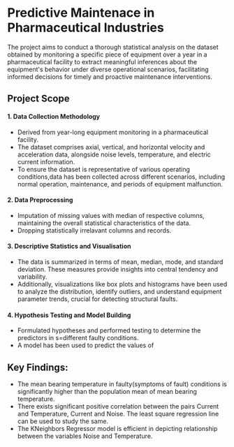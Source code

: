 
# Predictive Maintenace in Pharmaceutical Industries

 The project aims to conduct a thorough statistical analysis on the dataset obtained by monitoring a specific piece of equipment over a year in a pharmaceutical facility to extract meaningful inferences about the equipment's behavior under diverse operational scenarios, facilitating informed decisions for timely and proactive maintenance interventions.


## Project Scope
#### 1. Data Collection Methodology

- Derived from year-long equipment monitoring in a pharmaceutical facility.
- The dataset comprises axial, vertical, and horizontal velocity and acceleration data, alongside noise levels, temperature, and electric current information.
- To ensure the dataset is representative of various operating conditions,data has been collected across different scenarios, including normal operation, maintenance, and periods of equipment malfunction.

#### 2. Data Preprocessing

-  Imputation of missing values with median of respective columns, maintaining the overall statistical characteristics of the data.
- Dropping statistically irrelavant columns and records.

#### 3. Descriptive Statistics and Visualisation

- The data is summarized in terms of  mean, median, mode, and standard deviation. These measures provide insights into central tendency and variability.
- Additionally, visualizations like box plots and histograms have been used to analyze the distribution, identify outliers, and understand equipment parameter trends, crucial for detecting structural faults.

#### 4. Hypothesis Testing and Model Building

- Formulated hypotheses and performed testing to determine the predictors in s=different faulty conditions.
- A model has been used to predict the values of 
## Key Findings:

- The mean bearing temperature in faulty(symptoms of fault) conditions is significantly higher than the population mean of mean bearing temperature.
- There exists significant positive correlation between the pairs Current and Temperature, Current and Noise. The least square regression line can be used to study the same.
- The KNeighbors Regressor model is efficient in depicting relationship between the variables Noise and Temperature.
